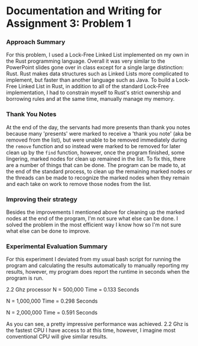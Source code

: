 # Documentation and Writing for Assignment 3: Problem 1

### Approach Summary

For this problem, I used a Lock-Free Linked List implemented on my own in the Rust programming language. Overall it was very similar to the PowerPoint slides gone over in class except for a single large distinction: Rust. Rust makes data structures such as Linked Lists more complicated to implement, but faster than another language such as Java. To build a Lock-Free Linked List in Rust, in addition to all of the standard Lock-Free implementation, I had to constrain myself to Rust's strict ownership and borrowing rules and at the same time, manually manage my memory.

### Thank You Notes

At the end of the day, the servants had more presents than thank you notes because many 'presents' were marked to receive a 'thank you note' (aka be removed from the list), but were unable to be removed immediately during the `remove` function and so instead were marked to be removed for later clean up by the `find` function, however, once the program finished, some lingering, marked nodes for clean up remained in the list. To fix this, there are a number of things that can be done. The program can be made to, at the end of the standard process, to clean up the remaining marked nodes or the threads can be made to recognize the marked nodes when they remain and each take on work to remove those nodes from the list.

### Improving their strategy

Besides the improvements I mentioned above for cleaning up the marked nodes at the end of the program, I'm not sure what else can be done. I solved the problem in the most efficient way I know how so I'm not sure what else can be done to improve.

### Experimental Evaluation Summary

For this experiment I deviated from my usual bash script for running the program and calculating the results automatically to manually reporting my results, however, my program does report the runtime in seconds when the program is run.

2.2 Ghz processor
N = 500,000
Time = 0.133 Seconds

N = 1,000,000
Time = 0.298 Seconds

N = 2,000,000
Time = 0.591 Seconds

As you can see, a pretty impressive performance was achieved. 2.2 Ghz is the fastest CPU I have access to at this time, however, I imagine most conventional CPU will give similar results.